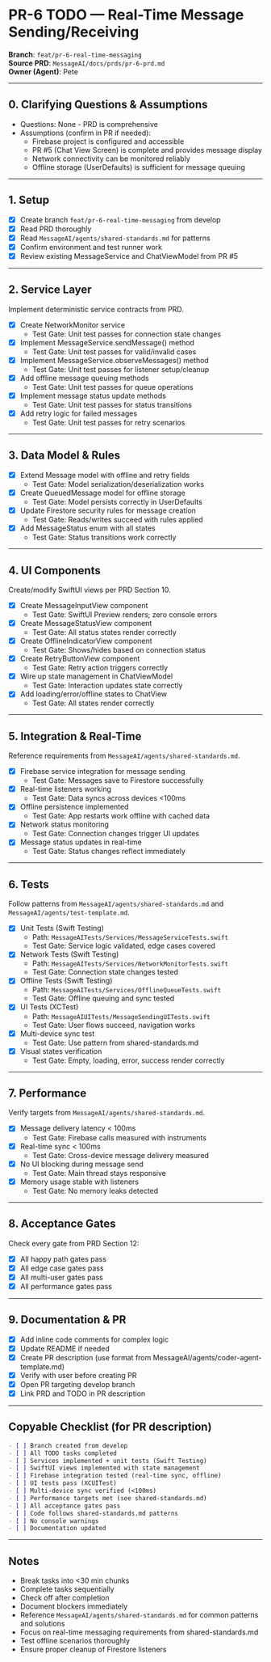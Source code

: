 # PR-6 TODO — Real-Time Message Sending/Receiving

**Branch**: `feat/pr-6-real-time-messaging`  
**Source PRD**: `MessageAI/docs/prds/pr-6-prd.md`  
**Owner (Agent)**: Pete

---

## 0. Clarifying Questions & Assumptions

- Questions: None - PRD is comprehensive
- Assumptions (confirm in PR if needed):
  - Firebase project is configured and accessible
  - PR #5 (Chat View Screen) is complete and provides message display
  - Network connectivity can be monitored reliably
  - Offline storage (UserDefaults) is sufficient for message queuing

---

## 1. Setup

- [x] Create branch `feat/pr-6-real-time-messaging` from develop
- [x] Read PRD thoroughly
- [x] Read `MessageAI/agents/shared-standards.md` for patterns
- [x] Confirm environment and test runner work
- [x] Review existing MessageService and ChatViewModel from PR #5

---

## 2. Service Layer

Implement deterministic service contracts from PRD.

- [x] Create NetworkMonitor service
  - Test Gate: Unit test passes for connection state changes
- [x] Implement MessageService.sendMessage() method
  - Test Gate: Unit test passes for valid/invalid cases
- [x] Implement MessageService.observeMessages() method
  - Test Gate: Unit test passes for listener setup/cleanup
- [x] Add offline message queuing methods
  - Test Gate: Unit test passes for queue operations
- [x] Implement message status update methods
  - Test Gate: Unit test passes for status transitions
- [x] Add retry logic for failed messages
  - Test Gate: Unit test passes for retry scenarios

---

## 3. Data Model & Rules

- [x] Extend Message model with offline and retry fields
  - Test Gate: Model serialization/deserialization works
- [x] Create QueuedMessage model for offline storage
  - Test Gate: Model persists correctly in UserDefaults
- [x] Update Firestore security rules for message creation
  - Test Gate: Reads/writes succeed with rules applied
- [x] Add MessageStatus enum with all states
  - Test Gate: Status transitions work correctly

---

## 4. UI Components

Create/modify SwiftUI views per PRD Section 10.

- [x] Create MessageInputView component
  - Test Gate: SwiftUI Preview renders; zero console errors
- [x] Create MessageStatusView component
  - Test Gate: All status states render correctly
- [x] Create OfflineIndicatorView component
  - Test Gate: Shows/hides based on connection status
- [x] Create RetryButtonView component
  - Test Gate: Retry action triggers correctly
- [x] Wire up state management in ChatViewModel
  - Test Gate: Interaction updates state correctly
- [x] Add loading/error/offline states to ChatView
  - Test Gate: All states render correctly

---

## 5. Integration & Real-Time

Reference requirements from `MessageAI/agents/shared-standards.md`.

- [x] Firebase service integration for message sending
  - Test Gate: Messages save to Firestore successfully
- [x] Real-time listeners working
  - Test Gate: Data syncs across devices <100ms
- [x] Offline persistence implemented
  - Test Gate: App restarts work offline with cached data
- [x] Network status monitoring
  - Test Gate: Connection changes trigger UI updates
- [x] Message status updates in real-time
  - Test Gate: Status changes reflect immediately

---

## 6. Tests

Follow patterns from `MessageAI/agents/shared-standards.md` and `MessageAI/agents/test-template.md`.

- [x] Unit Tests (Swift Testing)
  - Path: `MessageAITests/Services/MessageServiceTests.swift`
  - Test Gate: Service logic validated, edge cases covered
- [x] Network Tests (Swift Testing)
  - Path: `MessageAITests/Services/NetworkMonitorTests.swift`
  - Test Gate: Connection state changes tested
- [x] Offline Tests (Swift Testing)
  - Path: `MessageAITests/Services/OfflineQueueTests.swift`
  - Test Gate: Offline queuing and sync tested
- [x] UI Tests (XCTest)
  - Path: `MessageAIUITests/MessageSendingUITests.swift`
  - Test Gate: User flows succeed, navigation works
- [x] Multi-device sync test
  - Test Gate: Use pattern from shared-standards.md
- [x] Visual states verification
  - Test Gate: Empty, loading, error, success render correctly

---

## 7. Performance

Verify targets from `MessageAI/agents/shared-standards.md`.

- [x] Message delivery latency < 100ms
  - Test Gate: Firebase calls measured with instruments
- [x] Real-time sync < 100ms
  - Test Gate: Cross-device message delivery measured
- [x] No UI blocking during message send
  - Test Gate: Main thread stays responsive
- [x] Memory usage stable with listeners
  - Test Gate: No memory leaks detected

---

## 8. Acceptance Gates

Check every gate from PRD Section 12:
- [x] All happy path gates pass
- [x] All edge case gates pass
- [x] All multi-user gates pass
- [x] All performance gates pass

---

## 9. Documentation & PR

- [x] Add inline code comments for complex logic
- [x] Update README if needed
- [x] Create PR description (use format from MessageAI/agents/coder-agent-template.md)
- [x] Verify with user before creating PR
- [x] Open PR targeting develop branch
- [x] Link PRD and TODO in PR description

---

## Copyable Checklist (for PR description)

```markdown
- [ ] Branch created from develop
- [ ] All TODO tasks completed
- [ ] Services implemented + unit tests (Swift Testing)
- [ ] SwiftUI views implemented with state management
- [ ] Firebase integration tested (real-time sync, offline)
- [ ] UI tests pass (XCUITest)
- [ ] Multi-device sync verified (<100ms)
- [ ] Performance targets met (see shared-standards.md)
- [ ] All acceptance gates pass
- [ ] Code follows shared-standards.md patterns
- [ ] No console warnings
- [ ] Documentation updated
```

---

## Notes

- Break tasks into <30 min chunks
- Complete tasks sequentially
- Check off after completion
- Document blockers immediately
- Reference `MessageAI/agents/shared-standards.md` for common patterns and solutions
- Focus on real-time messaging requirements from shared-standards.md
- Test offline scenarios thoroughly
- Ensure proper cleanup of Firestore listeners
